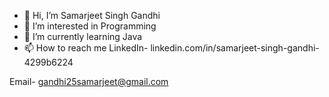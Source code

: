 - 👋 Hi, I’m Samarjeet Singh Gandhi
- 👀 I’m interested in Programming
- 🌱 I’m currently learning Java
- 📫 How to reach me 
LinkedIn- linkedin.com/in/samarjeet-singh-gandhi-4299b6224

Email- gandhi25samarjeet@gmail.com
<!---
gandhi25samar/gandhi25samar is a ✨ special ✨ repository because its `README.md` (this file) appears on your GitHub profile.
You can click the Preview link to take a look at your changes.
--->
